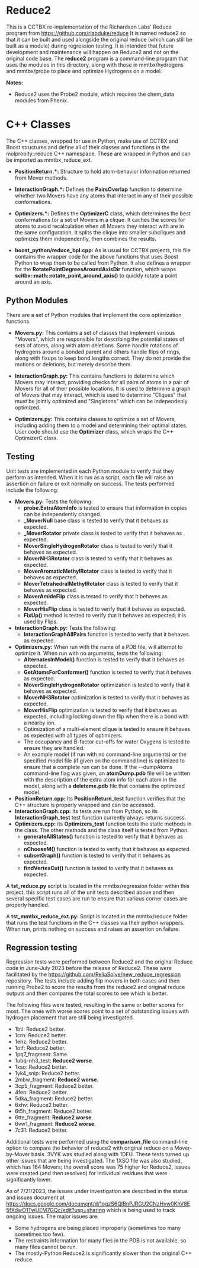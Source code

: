 # Reduce2

This is a CCTBX re-implementation of the Richardson Labs' Reduce program from https://github.com/rlabduke/reduce
It is named reduce2 so that it can be built and used alongside the original reduce (which can still be built as
a module) during regression testing.  It is intended that future development and maintenance will happen
on Reduce2 and not on the original code base. The **reduce2** program is a command-line program that
uses the modules in this directory, along with those in mmtbx/hydrogens and mmtbx/probe to place
and optimize Hydrogens on a model.

**Notes:**
* Reduce2 uses the Probe2 module, which requires the chem_data modules from Phenix.

# C++ Classes

The C++ classes, wrapped for use in Python, make use of CCTBX and Boost structures and define
all of their classes and functions in the molprobity::reduce C++ namespace. These are wrapped
in Python and can be imported as mmtbx_reduce_ext.

* **PositionReturn.*:** Structure to hold atom-behavior information returned from Mover methods.

* **InteractionGraph.*:** Defines the **PairsOverlap** function to determine whether two Movers
have any atoms that interact in any of their possible conformations.

* **Optimizers.*:** Defines the **OptimizerC** class, which determines the best conformations
for a set of Movers in a clique. It caches the scores for atoms to avoid recalculation when all
Movers they interact with are in the same configuration. It splits the clique into smaller
subcliques and optimizes them independently, then combines the results.

* **boost_python/reduce_bpl.cpp:** As is usual for CCTBX projects, this file contains the wrapper
code for the above functions that uses Boost Python to wrap them to be called from Python. It also
defines a wrapper for the **RotatePointDegreesAroundAxisDir** function, which wraps
**scitbx::math::rotate_point_around_axis()** to quickly rotate a point around an axis.

## Python Modules

There are a set of Python modules that implement the core optimization functions.

* **Movers.py:** This contains a set of classes that implement various "Movers", which are
responsible for describing the potential states of sets of atoms, along with atom deletions.
Some handle rotations of hydrogens around a bonded parent and others handle flips of rings,
along with fixups to keep bond lengths correct. They do not provide the motions or deletions,
but merely describe them.

* **InteractionGraph.py:** This contains functions to determine which Movers may interact,
providing checks for all pairs of atoms in a pair of Movers for all of their possible locations.
It is used to determine a graph of Movers that may interact, which is used to determine "Cliques"
that must be jointly optimized and "Singletons" which can be independenly optimized.

* **Optimizers.py:** This contains classes to optimize a set of Movers, including adding them
to a model and determining their optimal states. User code should use the **Optimizer** class,
which wraps the C++ OptimizerC class.

## Testing

Unit tests are implemented in each Python module to verify that they perform as intended.
When it is run as a script, each file will raise an assertion on failure or exit normally on success.
The tests performed include the following:
* **Movers.py:** Tests the following:
    * **probe.ExtraAtomInfo** is tested to ensure that information in copies can be independently changed.
    * **_MoverNull** base class is tested to verify that it behaves as expected.
    * **_MoverRotator** private class is tested to verify that it behaves as expected.
    * **MoverSingleHydrogenRotator** class is tested to verify that it behaves as expected.
    * **MoverNH3Rotator** class is tested to verify that it behaves as expected.
    * **MoverAromaticMethylRotator** class is tested to verify that it behaves as expected.
    * **MoverTetrahedralMethylRotator** class is tested to verify that it behaves as expected.
    * **MoverAmideFlip** class is tested to verify that it behaves as expected.
    * **MoverHisFlip** class is tested to verify that it behaves as expected.
    * **FixUp()** method is tested to verify that it behaves as expected; it is used by Flips.
* **InteractionGraph.py:** Tests the following:
    * **InteractionGraphAllPairs** function is tested to verify that it behaves as expected.
* **Optimizers.py:** When run with the name of a PDB file, will attempt to optimize it. When run
    with no arguments, tests the following:
    * **AlternatesInModel()** function is tested to verify that it behaves as expected.
    * **GetAtomsForConformer()** function is tested to verify that it behaves as expected.
    * **MoverSingleHydrogenRotator** optimization is tested to verify that it behaves as expected.
    * **MoverNH3Rotator** optimization is tested to verify that it behaves as expected.
    * **MoverHisFlip** optimization is tested to verify that it behaves as expected,
    including locking down the flip when there is a bond with a nearby ion.
    * Optimization of a multi-element clique is tested to ensure it behaves as expected with all
    types of optimizers.
    * The occupancy and B-factor cut-offs for water Oxygens is tested to ensure they are handled.
    * An example model (if run with no command-line arguments) or the specified model file (if
    given on the command line) is optimized to ensure that a complete run can be done. If the
    --dumpAtoms command-line flag was given, an **atomDump.pdb** file will be written with the
    description of the extra atom info for each atom in the model, along with a **deleteme.pdb**
    file that contains the optimized model.
* **PositionReturn.cpp:** Its **PositionReturn_test** function verifies that the C++ structure
is properly wrapped and can be accessed.
* **InteractionGraph.cpp:** Its tests are run from Python, so its **InteractionGraph_test**
test function currently always returns success.
* **Optimizers.cpp:** its **Optimizers_test** function tests the static methods in the class.
The other methods and the class itself is tested from Python.
    * **generateAllStates()** function is tested to verify that it behaves as expected.
    * **nChooseM()** function is tested to verify that it behaves as expected.
    * **subsetGraph()** function is tested to verify that it behaves as expected.
    * **findVertexCut()** function is tested to verify that it behaves as expected.

A **tst_reduce.py** script is located in the mmtbx/regression folder within this project.  this
script runs all of the unit tests described above and then several specific test cases are run
to ensure that various corner cases are properly handled.

A **tst_mmtbx_reduce_ext.py:** Script is located in the mmtbx/reduce folder that runs the test
functions in the C++ classes via their python wrappers. When run, prints nothing on success and
raises an assertion on failure.

## Regression testing

Regression tests were performed between Reduce2 and the original Reduce code in June-July 2023 before
the release of Reduce2. These were facilitated by the https://github.com/ReliaSolve/new_reduce_regression
repository. The tests include adding flip movers in both cases and then running Probe2 to score the results from
the reduce2 and original reduce outputs and then compares the total scores to see which is better.

The following files were tested, resulting in the same or better scores for most. The ones with worse
scores point to a set of outstanding issues with hydrogen placement that are still being investigated.
- 1bti: Reduce2 better.
- 1crn: Reduce2 better.
- 1ehz: Reduce2 better.
- 1otf: Reduce2 better.
- 1pq7_fragment: Same.
- 1ubq-nh3_test: **Reduce2 worse**.
- 1xso: Reduce2 better.
- 1yk4_snip: Reduce2 better.
- 2mbw_fragment: **Reduce2 worse**.
- 3cp5_fragment: Reduce2 better.
- 4fen: Reduce2 better.
- 5dka_fragment: Reduce2 better.
- 6xhv: Reduce2 better.
- 6t5h_fragment: Reduce2 better.
- 6tte_fragment: **Reduce2 worse**.
- 6vw1_fragment: **Reduce2 worse**.
- 7c31: Reduce2 better.

Additional tests were performed using the **comparison_file** command-line option to compare the
behavior of reduce2 with original reduce on a Mover-by-Mover basis. 3VYK was studied along
with 1DFU. These tests turned up other issues that are being investigated. The 1XSO file was
also studied, which has 164 Movers; the overall score was 75 higher for Reduce2, issues were
created (and then resolved) for individual residues that were significantly lower.

As of 7/21/2023, the issues under investigation are described in the status and issues document at
https://docs.google.com/document/d/1ogzS6QlBnPJRGU2CNzHvw0KhV8E5fXdwO1TwUEM7GQc/edit?usp=sharing 
which is being used to track ongoing issues. The major issues are:
- Some hydrogens are being placed improperly (sometimes too many sometimes too few).
- The restraints information for many files in the PDB is not available, so many files cannot be run.
- The mostly-Python Reduce2 is significantly slower than the original C++ reduce.
